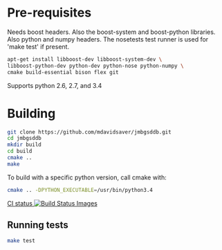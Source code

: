 Pre-requisites
==============

Needs boost headers.  Also the boost-system and boost-python libraries.
Also python and numpy headers.
The nosetests test runner is used for 'make test' if present.

```sh
apt-get install libboost-dev libboost-system-dev \
libboost-python-dev python-dev python-nose python-numpy \
cmake build-essential bison flex git
```

Supports python 2.6, 2.7, and 3.4

Building
========

```sh
git clone https://github.com/mdavidsaver/jmbgsddb.git
cd jmbgsddb
mkdir build
cd build
cmake ..
make
```

To build with a specific python version, call cmake with:

```sh
cmake .. -DPYTHON_EXECUTABLE=/usr/bin/python3.4
```

<p><a href="https://travis-ci.org/mdavidsaver/jmbgsddb">CI status
<img src="https://travis-ci.org/mdavidsaver/jmbgsddb.svg" alt="Build Status Images">
</a></p>

Running tests
-------------

```sh
make test
```
